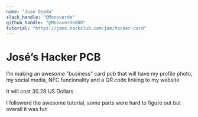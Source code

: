 ```yaml
---
name: "José Ojeda"
slack_handle: "@Monoverde"
github_handle: "@Monoverde888"
tutorial: "https://jams.hackclub.com/jam/hacker-card"
---
```


# José’s Hacker PCB

I’m making an awesome "business" card pcb that will have my profile photo, my social media, NFC funcionality and a QR code linking to my website

It will cost 30.28 US Dollars

I followerd the awesome tutorial, some parts were hard to figure out but overall it was fun
